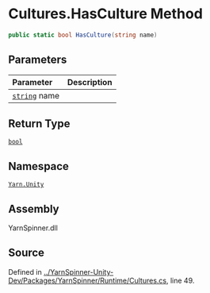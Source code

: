 # Cultures.HasCulture Method


```csharp
public static bool HasCulture(string name)
```

## Parameters
|Parameter|Description|
|:---|:---|
|[`string`](https://docs.microsoft.com/dotnet/api/System.String) name||
## Return Type
[`bool`](https://docs.microsoft.com/dotnet/api/System.Boolean)


## Namespace
[`Yarn.Unity`](/api/csharp/yarn.unity/README.md)

## Assembly
YarnSpinner.dll

## Source
Defined in [../YarnSpinner-Unity-Dev/Packages/YarnSpinner/Runtime/Cultures.cs](https://github.com/YarnSpinnerTool/YarnSpinner-Unity//blob/develop/Runtime/Cultures.cs#L49), line 49.
